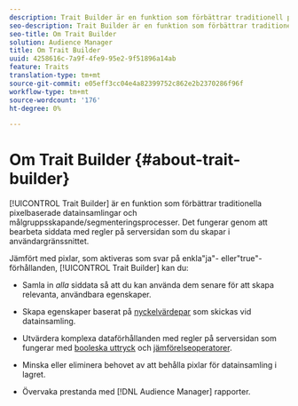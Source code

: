 ```yaml
---
description: Trait Builder är en funktion som förbättrar traditionell pixelbaserad datainsamling och målgruppsskapande/segmenteringsprocesser. Det fungerar genom att bearbeta siddata med regler på serversidan som du skapar i användargränssnittet.
seo-description: Trait Builder är en funktion som förbättrar traditionell pixelbaserad datainsamling och målgruppsskapande/segmenteringsprocesser. Det fungerar genom att bearbeta siddata med regler på serversidan som du skapar i användargränssnittet.
seo-title: Om Trait Builder
solution: Audience Manager
title: Om Trait Builder
uuid: 4258616c-7a9f-4fe9-95e2-9f51896a14ab
feature: Traits
translation-type: tm+mt
source-git-commit: e05eff3cc04e4a82399752c862e2b2370286f96f
workflow-type: tm+mt
source-wordcount: '176'
ht-degree: 0%

---
```



# Om Trait Builder {#about-trait-builder}

[!UICONTROL Trait Builder] är en funktion som förbättrar traditionella pixelbaserade datainsamlingar och målgruppsskapande/segmenteringsprocesser. Det fungerar genom att bearbeta siddata med regler på serversidan som du skapar i användargränssnittet.

<!-- c_tb_about.xml -->

Jämfört med pixlar, som aktiveras som svar på enkla&quot;ja&quot;- eller&quot;true&quot;-förhållanden, [!UICONTROL Trait Builder] kan du:

* Samla in *alla* siddata så att du kan använda dem senare för att skapa relevanta, användbara egenskaper.
* Skapa egenskaper baserat på [nyckelvärdepar](../../reference/key-value-pairs-explained.md) som skickas vid datainsamling.
* Utvärdera komplexa dataförhållanden med regler på serversidan som fungerar med [booleska uttryck](../../reference/boolean-expressions-tsb.md) och [jämförelseoperatorer](../../features/traits/trait-comparison-operators.md).

* Minska eller eliminera behovet av att behålla pixlar för datainsamling i lagret.
* Övervaka prestanda med [!DNL Audience Manager] rapporter.